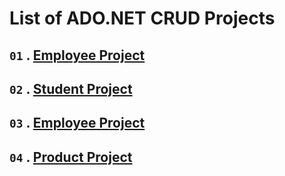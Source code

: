 # **List of ADO.NET CRUD Projects**

## `01` . [**Employee Project**]()
## `02` . [**Student Project**]()
## `03` . [**Employee Project**]()
## `04` . [**Product Project**]()
